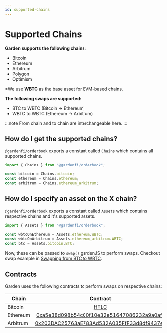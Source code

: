 ```yaml
---
id: supported-chains
---
```


# Supported Chains
**Garden supports the following chains:**
- Bitcoin
- Ethereum
- Arbitrum
- Polygon 
- Optimism 

*We use **WBTC** as the base asset for EVM-based chains.

**The following swaps are supported:**
- BTC to WBTC (Bitcoin -> Ethereum)
- WBTC to WBTC (Ethereum -> Arbitrum)

:::note
From chain and to chain are interchangeable here.
:::

## How do I get the supported chains?
`@gardenfi/orderbook` exports a constant called `Chains` which contains all supported chains.

```ts
import { Chains } from "@gardenfi/orderbook";

const bitcoin = Chains.bitcoin;
const ethereum = Chains.ethereum;
const arbitrum = Chains.ethereum_arbitrum;
```

## How do I specify an asset on the X chain?
`@gardenfi/orderbook` exports a constant called `Assets` which contains respective chains and it's supported assets.

```ts
import { Assets } from "@gardenfi/orderbook";

const wbtcOnEthereum = Assets.ethereum.WBTC;
const wbtcOnArbitrum = Assets.ethereum_arbitrum.WBTC;
const btc = Assets.bitcoin.BTC;
```

Now, these can be passed to `swap()` gardenJS to perform swaps. Checkout swap example in  [Swapping from BTC to WBTC](./sdk-guides/SwappingBtcWbtc.md).

## Contracts
Garden uses the following contracts to perform swaps on respective chains:


|Chain    |Contract                                                                                                              |
|---------|:--------------------------------------------------------------------------------------------------------------------:|
|Bitcoin  |[HTLC](https://github.com/catalogfi/swapper/blob/main/bitcoin/AtomicSwap.ts)                                          |
|Ethereum |[0xa5e38d098b54c00f10e32e51647086232a9a0afd](https://etherscan.io/address/0xa5e38d098b54c00f10e32e51647086232a9a0afd) |
|Arbitrum |[0x203DAC25763aE783Ad532A035FfF33d8df9437eE](https://arbiscan.io/address/0x203DAC25763aE783Ad532A035FfF33d8df9437eE)  |
